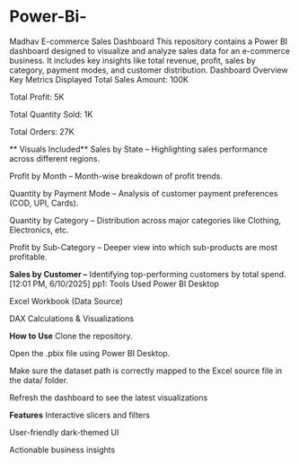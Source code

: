 # Power-Bi-

Madhav E-commerce Sales Dashboard
This repository contains a Power BI dashboard designed to visualize and analyze sales data for an e-commerce business. It includes key insights like total revenue, profit, sales by category, payment modes, and customer distribution.
Dashboard Overview
 Key Metrics Displayed
Total Sales Amount: 100K

Total Profit: 5K

Total Quantity Sold: 1K

Total Orders: 27K

** Visuals Included**
Sales by State – Highlighting sales performance across different regions.

Profit by Month – Month-wise breakdown of profit trends.

Quantity by Payment Mode – Analysis of customer payment preferences (COD, UPI, Cards).

Quantity by Category – Distribution across major categories like Clothing, Electronics, etc.

Profit by Sub-Category – Deeper view into which sub-products are most profitable.

**Sales by Customer –** Identifying top-performing customers by total spend.
[12:01 PM, 6/10/2025] pp1: Tools Used
Power BI Desktop

Excel Workbook (Data Source)

DAX Calculations & Visualizations

**How to Use**
Clone the repository.

Open the .pbix file using Power BI Desktop.

Make sure the dataset path is correctly mapped to the Excel source file in the data/ folder.

Refresh the dashboard to see the latest visualizations

**Features**
Interactive slicers and filters

User-friendly dark-themed UI

Actionable business insights


